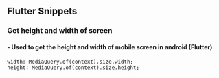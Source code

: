 ## Flutter Snippets
### **Get height and width of screen**
#### - Used to get the height and width of mobile screen in android (Flutter)
```
width: MediaQuery.of(context).size.width;
height: MediaQuery.of(context).size.height;
```